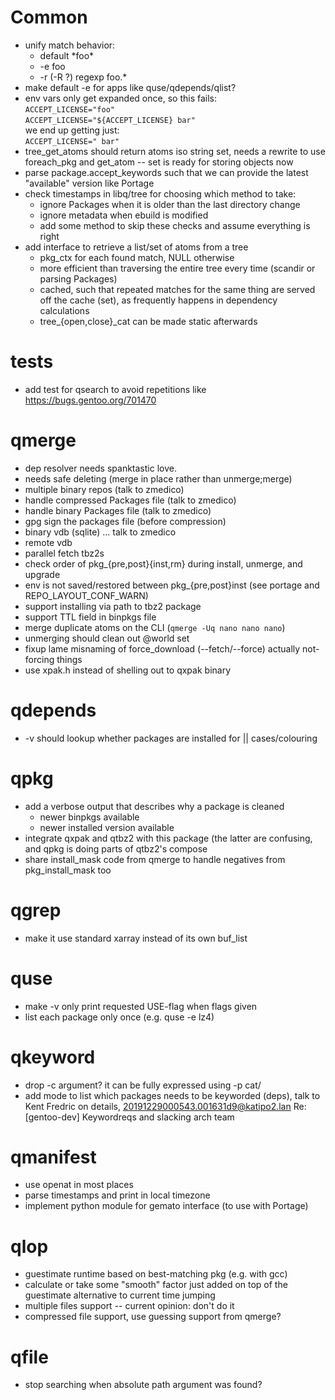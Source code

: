 # Common
- unify match behavior:
	- default \*foo\*
	- -e foo
	- -r (-R ?) regexp foo.\*
- make default -e for apps like quse/qdepends/qlist?
- env vars only get expanded once, so this fails:<br>
  `ACCEPT_LICENSE="foo"`<br>
  `ACCEPT_LICENSE="${ACCEPT_LICENSE} bar"`<br>
  we end up getting just:<br>
  `ACCEPT_LICENSE=" bar"`
- tree\_get\_atoms should return atoms iso string set, needs a rewrite
  to use foreach\_pkg and get\_atom -- set is ready for storing objects
  now
- parse package.accept\_keywords such that we can provide the latest
  "available" version like Portage
- check timestamps in libq/tree for choosing which method to take:
	- ignore Packages when it is older than the last directory change
	- ignore metadata when ebuild is modified
	- add some method to skip these checks and assume everything is right
- add interface to retrieve a list/set of atoms from a tree
  - pkg\_ctx for each found match, NULL otherwise
  - more efficient than traversing the entire tree every time (scandir
    or parsing Packages)
  - cached, such that repeated matches for the same thing are served off
    the cache (set), as frequently happens in dependency calculations
  - tree\_{open,close}\_cat can be made static afterwards

# tests
- add test for qsearch to avoid repetitions like
  https://bugs.gentoo.org/701470

# qmerge
- dep resolver needs spanktastic love.
- needs safe deleting (merge in place rather than unmerge;merge)
- multiple binary repos (talk to zmedico)
- handle compressed Packages file (talk to zmedico)
- handle binary Packages file (talk to zmedico)
- gpg sign the packages file (before compression)
- binary vdb (sqlite) ... talk to zmedico
- remote vdb
- parallel fetch tbz2s
- check order of pkg\_{pre,post}{inst,rm} during install, unmerge, and upgrade
- env is not saved/restored between pkg\_{pre,post}inst (see portage and REPO\_LAYOUT\_CONF\_WARN)
- support installing via path to tbz2 package
- support TTL field in binpkgs file
- merge duplicate atoms on the CLI (`qmerge -Uq nano nano nano`)
- unmerging should clean out @world set
- fixup lame misnaming of force\_download (--fetch/--force) actually
  not-forcing things
- use xpak.h instead of shelling out to qxpak binary

# qdepends
- -v should lookup whether packages are installed for || cases/colouring

# qpkg
- add a verbose output that describes why a package is cleaned
	- newer binpkgs available
	- newer installed version available
- integrate qxpak and qtbz2 with this package (the latter are confusing,
  and qpkg is doing parts of qtbz2's compose
- share install\_mask code from qmerge to handle negatives from
  pkg\_install\_mask too

# qgrep
- make it use standard xarray instead of its own buf\_list

# quse
- make -v only print requested USE-flag when flags given
- list each package only once (e.g. quse -e lz4)

# qkeyword
- drop -c argument? it can be fully expressed using -p cat/
- add mode to list which packages needs to be keyworded (deps), talk to
  Kent Fredric on details, 20191229000543.001631d9@katipo2.lan
  Re: [gentoo-dev] Keywordreqs and slacking arch team

# qmanifest
- use openat in most places
- parse timestamps and print in local timezone
- implement python module for gemato interface (to use with Portage)

# qlop
- guestimate runtime based on best-matching pkg (e.g. with gcc)
- calculate or take some "smooth" factor just added on top of the
  guestimate alternative to current time jumping
- multiple files support -- current opinion: don't do it
- compressed file support, use guessing support from qmerge?

# qfile
- stop searching when absolute path argument was found?
